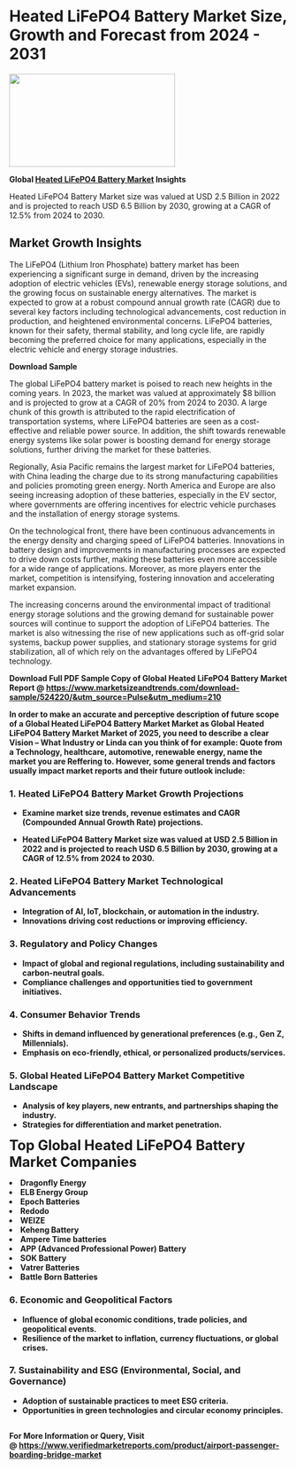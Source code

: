 <H1>Heated LiFePO4 Battery Market Size, Growth and Forecast from 2024 - 2031</H1><img class="aligncenter size-medium wp-image-584254" src="https://thirdeyenews.in/wp-content/uploads/2024/09/Global-Market-Research-300x168.jpeg" alt="" width="300" height="168" /><p><strong>Global&nbsp;<a href="https://www.marketsizeandtrends.com/download-sample/524220/&amp;utm_source=Pulse&amp;utm_medium=210">Heated LiFePO4 Battery Market</a> Insights</strong></p><p>Heated LiFePO4 Battery Market size was valued at USD 2.5 Billion in 2022 and is projected to reach USD 6.5 Billion by 2030, growing at a CAGR of 12.5% from 2024 to 2030.</p><p><h2>Market Growth Insights</h2> <p>The LiFePO4 (Lithium Iron Phosphate) battery market has been experiencing a significant surge in demand, driven by the increasing adoption of electric vehicles (EVs), renewable energy storage solutions, and the growing focus on sustainable energy alternatives. The market is expected to grow at a robust compound annual growth rate (CAGR) due to several key factors including technological advancements, cost reduction in production, and heightened environmental concerns. LiFePO4 batteries, known for their safety, thermal stability, and long cycle life, are rapidly becoming the preferred choice for many applications, especially in the electric vehicle and energy storage industries.</p> <p><strong>Download Sample</strong></p> <p>The global LiFePO4 battery market is poised to reach new heights in the coming years. In 2023, the market was valued at approximately $8 billion and is projected to grow at a CAGR of 20% from 2024 to 2030. A large chunk of this growth is attributed to the rapid electrification of transportation systems, where LiFePO4 batteries are seen as a cost-effective and reliable power source. In addition, the shift towards renewable energy systems like solar power is boosting demand for energy storage solutions, further driving the market for these batteries.</p> <p>Regionally, Asia Pacific remains the largest market for LiFePO4 batteries, with China leading the charge due to its strong manufacturing capabilities and policies promoting green energy. North America and Europe are also seeing increasing adoption of these batteries, especially in the EV sector, where governments are offering incentives for electric vehicle purchases and the installation of energy storage systems.</p> <p>On the technological front, there have been continuous advancements in the energy density and charging speed of LiFePO4 batteries. Innovations in battery design and improvements in manufacturing processes are expected to drive down costs further, making these batteries even more accessible for a wide range of applications. Moreover, as more players enter the market, competition is intensifying, fostering innovation and accelerating market expansion.</p> <p>The increasing concerns around the environmental impact of traditional energy storage solutions and the growing demand for sustainable power sources will continue to support the adoption of LiFePO4 batteries. The market is also witnessing the rise of new applications such as off-grid solar systems, backup power supplies, and stationary storage systems for grid stabilization, all of which rely on the advantages offered by LiFePO4 technology.</p> <p><strong></p><p><span class=""><strong>Download Full PDF Sample Copy of Global Heated LiFePO4 Battery Market Report</strong> @ <a href="https://www.marketsizeandtrends.com/download-sample/524220/&amp;utm_source=Pulse&amp;utm_medium=210" target="_blank">https://www.marketsizeandtrends.com/download-sample/524220/&amp;utm_source=Pulse&amp;utm_medium=210</a></span></p><p>In order to make an accurate and perceptive description of future scope of a Global&nbsp;Heated LiFePO4 Battery Market Market as Global&nbsp;Heated LiFePO4 Battery Market Market of 2025, you need to describe a clear Vision &ndash; What Industry or Linda can you think of for example: Quote from a Technology, healthcare, automotive, renewable energy, name the market you are Reffering to. However, some general trends and factors usually impact market reports and their future outlook include:</p><h3>1.&nbsp;<strong>Heated LiFePO4 Battery Market Growth Projections</strong></h3><ul><li>Examine market size trends, revenue estimates and CAGR (Compounded Annual Growth Rate) projections.</li><li><p>Heated LiFePO4 Battery Market size was valued at USD 2.5 Billion in 2022 and is projected to reach USD 6.5 Billion by 2030, growing at a CAGR of 12.5% from 2024 to 2030.</p></li></ul><h3>2.&nbsp;<strong>Heated LiFePO4 Battery Market Technological Advancements</strong></h3><ul><li>Integration of AI, IoT, blockchain, or automation in the industry.</li><li>Innovations driving cost reductions or improving efficiency.</li></ul><h3>3.&nbsp;<strong>Regulatory and Policy Changes</strong></h3><ul><li>Impact of global and regional regulations, including sustainability and carbon-neutral goals.</li><li>Compliance challenges and opportunities tied to government initiatives.</li></ul><h3>4.&nbsp;<strong>Consumer Behavior Trends</strong></h3><ul><li>Shifts in demand influenced by generational preferences (e.g., Gen Z, Millennials).</li><li>Emphasis on eco-friendly, ethical, or personalized products/services.</li></ul><h3>5.&nbsp;<strong>Global Heated LiFePO4 Battery Market Competitive Landscape</strong></h3><ul><li>Analysis of key players, new entrants, and partnerships shaping the industry.</li><li>Strategies for differentiation and market penetration.</li></ul><p data-pm-slice="1 1 []"><span style="color: inherit; font-family: inherit; font-size: 25px;">Top Global Heated LiFePO4 Battery Market Companies</span></p><div class="" data-test-id=""><p><li>Dragonfly Energy</li><li> ELB Energy Group</li><li> Epoch Batteries</li><li> Redodo</li><li> WEIZE</li><li> Keheng Battery</li><li> Ampere Time batteries</li><li> APP (Advanced Professional Power) Battery</li><li> SOK Battery</li><li> Vatrer Batteries</li><li> Battle Born Batteries</li></p></div><h3>6.&nbsp;<strong>Economic and Geopolitical Factors</strong></h3><ul><li>Influence of global economic conditions, trade policies, and geopolitical events.</li><li>Resilience of the market to inflation, currency fluctuations, or global crises.</li></ul><h3>7.&nbsp;<strong>Sustainability and ESG (Environmental, Social, and Governance)</strong></h3><ul><li>Adoption of sustainable practices to meet ESG criteria.</li><li>Opportunities in green technologies and circular economy principles.</li></ul><h2><strong style="font-size: 14px;">For More Information or Query, Visit @&nbsp;</strong><a style="background-color: #ffffff; font-size: 14px;" href="https://www.marketsizeandtrends.com/report/heated-lifepo4-battery-market/" target="_blank">https://www.verifiedmarketreports.com/product/airport-passenger-boarding-bridge-market</a></h2>
